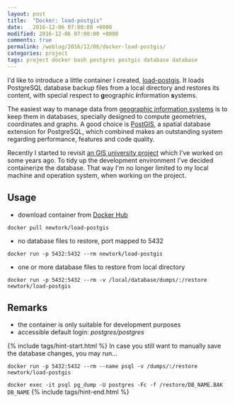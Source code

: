 ```yaml
---
layout: post
title:  "Docker: load-postgis"
date:   2016-12-06 07:00:00 +0000
modified: 2016-12-06 07:00:00 +0000 
comments: true
permalink: /weblog/2016/12/06/docker-load-postgis/
categories: project
tags: project docker bash postgres postgis database database
---
```


I'd like to introduce a little container I created, [load-postgis][load-postgis]. It loads PostgreSQL database backup files from a local directory and restores its content, with special respect to **g**eographic **i**nformation **s**ystems.

<!--more-->

The easiest way to manage data from [geographic information systems][gis] is to keep them in databases, specially designed to compute geometries, coordinates and graphs. A good choice is [PostGIS][postgis], a spatial database extension for PostgreSQL, which combined makes an outstanding system regarding performance, features and code quality.

Recently I started to revisit [an GIS university project][spatial] which I've worked on some years ago. To tidy up the development environment I've decided containerize the database. That way I'm no longer limited to my local machine and operation system, when working on the project.


## Usage

 - download container from [Docker Hub][dockerhub]
 
```
docker pull newtork/load-postgis
```

 - no database files to restore, port mapped to 5432
 
```
docker run -p 5432:5432 --rm newtork/load-postgis
```

 - one or more database files to restore from local directory
 
```
docker run -p 5432:5432 --rm -v /local/database/dumps/:/restore newtork/load-postgis
```

## Remarks

 - the container is only suitable for development purposes
 - accessible default login: *postgres/postgres*



{% include tags/hint-start.html %}
In case you still want to manually save the database changes, you may run...

`docker run -p 5432:5432 --rm --name psql -v /dumps/:/restore newtork/load-postgis`

`docker exec -it psql pg_dump -U postgres -Fc -f /restore/DB_NAME.BAK DB_NAME`
{% include tags/hint-end.html %}



[load-postgis]: https://github.com/newtork/docker-load-postgis
[dockerhub]: https://hub.docker.com/r/newtork/load-postgis/
[postgis]: http://postgis.net/
[gis]: https://en.wikipedia.org/wiki/Geographic_information_system
[spatial]: /weblog/2016/12/05/update-spatial-election